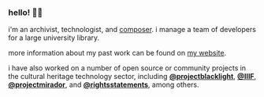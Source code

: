 ### hello! 👋🏽

i'm an archivist, technologist, and [composer](https://imprecision.art/). i manage a team of developers for a large university library.

more information about my past work can be found on [my website](https://matienzo.org/).

i have also worked on a number of open source or community projects in the cultural heritage technology sector, including **[@projectblacklight](https://github.com/)**, **[@IIIF](https://github.com/iiif)**, **[@projectmirador](https://github.com/projectmirador)**, and **[@rightsstatements](https://github.com/rightsstatements)**, among others.

